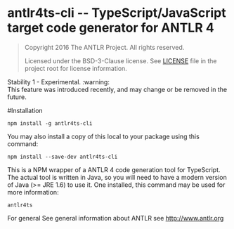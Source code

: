 # antlr4ts-cli -- TypeScript/JavaScript target code generator for ANTLR 4

> Copyright 2016 The ANTLR Project. All rights reserved.
>
> Licensed under the BSD-3-Clause license. See [LICENSE](./LICENSE) file in the project root for license information.

<div class="api_stability api_stability_1">Stability 1 - Experimental. :warning:<br>
This feature was introduced recently, and may change or be removed in the future. </div>

#Installation

`npm install -g antlr4ts-cli`

You may also install a copy of this local to your package using this command:

`npm install --save-dev antlr4ts-cli`

This is a NPM wrapper of a ANTLR 4 code generation tool for TypeScript. The actual tool is written in Java, so you will need
to have a modern version of Java (>= JRE 1.6) to use it. One installed, this command may be used for more information:

```
antlr4ts
```

For general See general information about ANTLR see http://www.antlr.org
